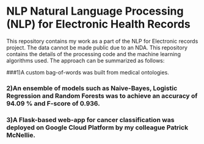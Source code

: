 # NLP Natural Language Processing (NLP) for Electronic Health Records
This repository contains my work as a part of the NLP for Electronic records project. The data cannot be made public due to an NDA. This repository contains the details of the processing code and the machine learning algorithms used. The approach can be summarized as follows:

###1)A custom bag-of-words was built from medical ontologies.
### 2)An ensemble of models such as Naive-Bayes, Logistic Regression and Random Forests was to achieve an accuracy of 94.09 % and F-score of 0.936.
### 3)A Flask-based web-app for cancer classification was deployed on Google Cloud Platform by my colleague Patrick McNellie.
